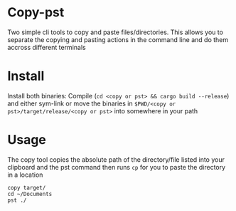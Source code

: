 # Copy-pst
Two simple cli tools to copy and paste files/directories. This allows you to separate the copying and pasting actions in the command line and do them accross different terminals

# Install
Install both binaries:
Compile (`cd <copy or pst> && cargo build --release`) and either sym-link or move the binaries in `$PWD/<copy or pst>/target/release/<copy or pst>` into somewhere in your path

# Usage
The copy tool copies the absolute path of the directory/file listed into your clipboard and the pst command then runs `cp` for you to paste the directory in a location
```
copy target/
cd ~/Documents
pst ./
```
